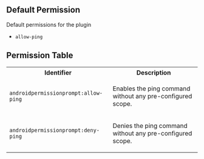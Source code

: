 ## Default Permission

Default permissions for the plugin

- `allow-ping`

## Permission Table

<table>
<tr>
<th>Identifier</th>
<th>Description</th>
</tr>


<tr>
<td>

`androidpermissionprompt:allow-ping`

</td>
<td>

Enables the ping command without any pre-configured scope.

</td>
</tr>

<tr>
<td>

`androidpermissionprompt:deny-ping`

</td>
<td>

Denies the ping command without any pre-configured scope.

</td>
</tr>
</table>
